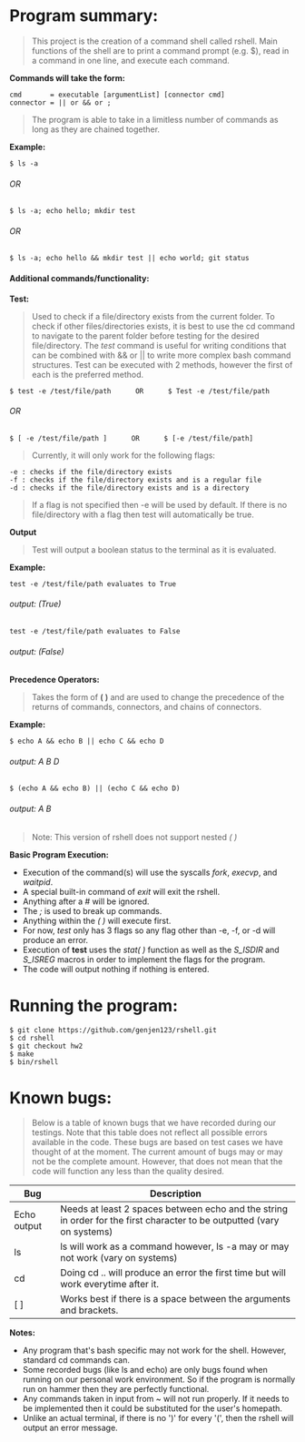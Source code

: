 # Program summary:
	
> This project is the creation of a command shell called rshell.
> Main functions of the shell are to print a command prompt (e.g. $), 
> read in a command in one line, and execute each command. 

**Commands will take the form:**

	cmd       = executable [argumentList] [connector cmd]
	connector = || or && or ;

> The program is able to take in a limitless number of commands as
> long as they are chained together. 

**Example:** 

	$ ls -a
			
###### OR
			
	$ ls -a; echo hello; mkdir test
			
###### OR
			
	$ ls -a; echo hello && mkdir test || echo world; git status

#### Additional commands/functionality:

**Test:**

> Used to check if a file/directory exists from the current folder.
> To check if other files/directories exists, it is best to use the cd 
> command to navigate to the parent folder before testing for the desired
> file/directory. The *test* command is useful for writing conditions 
> that can be combined with && or || to write more complex bash command structures.
> Test can be executed with 2 methods, however the first of each is the preferred
> method.

	$ test -e /test/file/path      OR      $ Test -e /test/file/path

###### OR
	
	$ [ -e /test/file/path ]      OR      $ [-e /test/file/path]

> Currently, it will only work for the following flags:

	-e : checks if the file/directory exists
	-f : checks if the file/directory exists and is a regular file
	-d : checks if the file/directory exists and is a directory

> If a flag is not specified then -e will be used by default. 
> If there is no file/directory with a flag then test will automatically be true.

**Output**
	
> Test will output a boolean status to the terminal as it is evaluated.

**Example:**

	test -e /test/file/path evaluates to True

###### output: (True)

	test -e /test/file/path evaluates to False

###### output: (False)

**Precedence Operators:**

> Takes the form of **( )** and are used to change the precedence of the returns of commands, connectors, and chains of connectors. 

**Example:**

	$ echo A && echo B || echo C && echo D

###### output: A B D

	$ (echo A && echo B) || (echo C && echo D)

###### output: A B

> Note: This version of rshell does not support nested *( )* 

**Basic Program Execution:**

- Execution of the command(s) will use the syscalls *fork*, *execvp*, and *waitpid*.
- A special built-in command of *exit* will exit the rshell. 
- Anything after a *#* will be ignored.
- The *;* is used to break up commands.
- Anything within the *( )* will execute first.
- For now, *test* only has 3 flags so any flag other than -e, -f, or -d will produce an error.  
- Execution of **test** uses the *stat( )* function as well as the *S_ISDIR* and *S_ISREG* macros in order to implement the flags for the program.
- The code will output nothing if nothing is entered. 

# Running the program:
	
	$ git clone https://github.com/genjen123/rshell.git
	$ cd rshell
	$ git checkout hw2
	$ make
	$ bin/rshell

# Known bugs:

> Below is a table of known bugs that we have recorded during our testings. 
> Note that this table does not reflect all possible errors available in the 
> code. These bugs are based on test cases we have thought of at the moment. 
> The current amount of bugs may or may not be the complete amount. However, 
> that does not mean that the code will function any less than the quality 
> desired. 

Bug | Description
--------------- | ---------------
Echo output | Needs at least 2 spaces between echo and the string in order for the first character to be outputted (vary on systems)
ls | ls will work as a command however, ls -a may or may not work (vary on systems)
cd | Doing cd .. will produce an error the first time but will work everytime after it.
[ ] | Works best if there is a space between the arguments and brackets.

**Notes:** 

- Any program that's bash specific may not work for the shell. However, standard cd commands can.
- Some recorded bugs (like ls and echo) are only bugs found when running on our personal work environment. So if the program is normally run on hammer then they are perfectly functional.
- Any commands taken in input from ~ will not run properly. If it needs to be implemented then it could be substituted for the user's homepath. 
- Unlike an actual terminal, if there is no ')' for every '(', then the rshell will output an error message.
